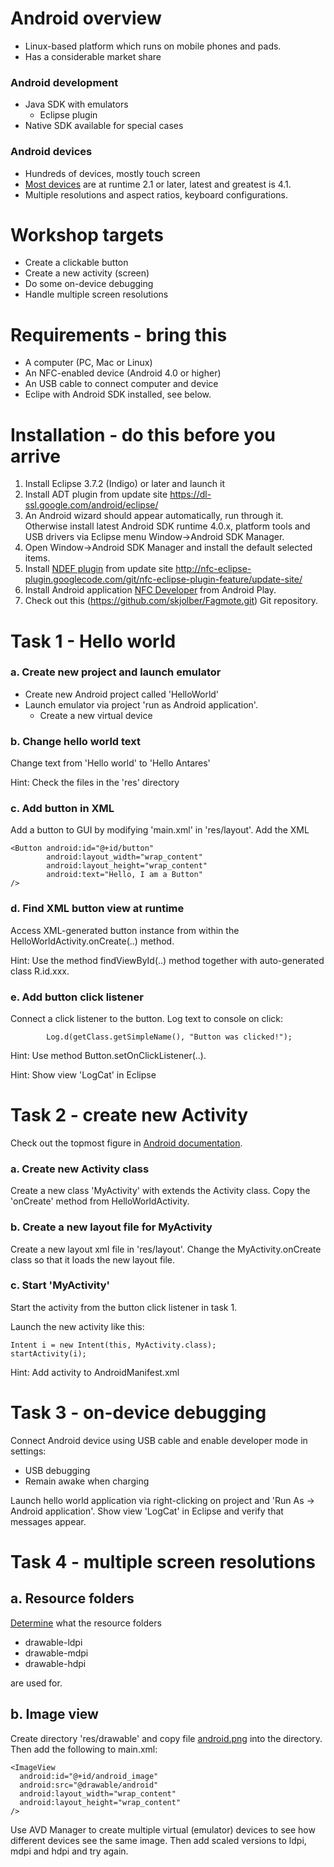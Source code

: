 Android overview
=================
* Linux-based platform which runs on mobile phones and pads. 
* Has a considerable market share

### Android development
* Java SDK with emulators 
    * Eclipse plugin
* Native SDK available for special cases

### Android devices
* Hundreds of devices, mostly touch screen
* [Most devices](http://developer.android.com/resources/dashboard/platform-versions.html) are at runtime 2.1 or later, latest and greatest is 4.1. 
* Multiple resolutions and aspect ratios, keyboard configurations.

Workshop targets
=========================
* Create a clickable button
* Create a new activity (screen)
* Do some on-device debugging
* Handle multiple screen resolutions

Requirements - bring this
=========================
* A computer (PC, Mac or Linux)
* An NFC-enabled device (Android 4.0 or higher)
* An USB cable to connect computer and device
* Eclipe with Android SDK installed, see below.

Installation - do this before you arrive
========================================
1. Install Eclipse 3.7.2 (Indigo) or later and launch it
2. Install ADT plugin from update site https://dl-ssl.google.com/android/eclipse/
3. An Android wizard should appear automatically, run through it. Otherwise install latest Android SDK runtime 4.0.x, platform tools and USB drivers via Eclipse menu Window->Android SDK Manager.
4. Open Window->Android SDK Manager and install the default selected items.
5. Install [NDEF plugin](http://nfc-eclipse-plugin.googlecode.com) from update site http://nfc-eclipse-plugin.googlecode.com/git/nfc-eclipse-plugin-feature/update-site/ 
6. Install Android application [NFC Developer](https://play.google.com/store/apps/details?id=com.antares.nfc) from Android Play.
7. Check out this (https://github.com/skjolber/Fagmote.git) Git repository.

Task 1 - Hello world
====================

### a. Create new project and launch emulator
* Create new Android project called 'HelloWorld'
* Launch emulator via project 'run as Android application'. 
    * Create a new virtual device

### b. Change hello world text
Change text from 'Hello world' to 'Hello Antares'

Hint: Check the files in the 'res' directory

### c. Add button in XML
Add a button to GUI by modifying 'main.xml' in 'res/layout'. Add the XML

    <Button android:id="@+id/button"
            android:layout_width="wrap_content"
            android:layout_height="wrap_content"
            android:text="Hello, I am a Button" 
    />

### d. Find XML button view at runtime
Access XML-generated button instance from within the HelloWorldActivity.onCreate(..) method.

Hint: Use the method findViewById(..) method together with auto-generated class R.id.xxx.

### e. Add button click listener
Connect a click listener to the button. Log text to console on click:

            Log.d(getClass.getSimpleName(), "Button was clicked!");

Hint: Use method Button.setOnClickListener(..).

Hint: Show view 'LogCat' in Eclipse

Task 2 - create new Activity
============================
Check out the topmost figure in [Android documentation](http://developer.android.com/reference/android/app/Activity.html).

### a. Create new Activity class
Create a new class 'MyActivity' with extends the Activity class. Copy the 'onCreate' method from HelloWorldActivity.

### b. Create a new layout file for MyActivity
Create a new layout xml file in 'res/layout'. Change the MyActivity.onCreate class so that it loads the new layout file.

### c. Start 'MyActivity'
Start the activity from the button click listener in task 1. 

Launch the new activity like this: 

    Intent i = new Intent(this, MyActivity.class);
    startActivity(i);

Hint: Add activity to AndroidManifest.xml

Task 3 - on-device debugging
============================
Connect Android device using USB cable and enable developer mode in settings:
* USB debugging
* Remain awake when charging

Launch hello world application via right-clicking on project and 'Run As -> Android application'. Show view 'LogCat' in Eclipse and verify that messages appear.

Task 4 - multiple screen resolutions
=====================================
## a. Resource folders
[Determine](http://developer.android.com/guide/practices/screens_support.html) what the resource folders

* drawable-ldpi
* drawable-mdpi
* drawable-hdpi 

are used for. 

## b. Image view
Create directory 'res/drawable' and copy file [android.png](http://www.mediafire.com/imgbnc.php/1ba890f73cfdc925e08b13fe34d5141e6g.jpg) into the directory. Then add the following to main.xml:

    <ImageView 
      android:id="@+id/android_image"
      android:src="@drawable/android"
      android:layout_width="wrap_content"
      android:layout_height="wrap_content"
    />

Use AVD Manager to create multiple virtual (emulator) devices to see how different devices see the same image. Then add scaled versions to ldpi, mdpi and hdpi and try again.
